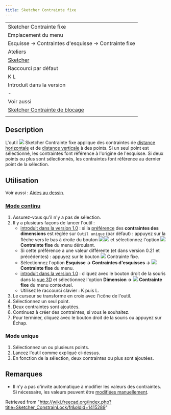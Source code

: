 ```yaml
---
title: Sketcher Contrainte fixe
---
```

|  |
| --- |
| Sketcher Contrainte fixe |
| Emplacement du menu |
| Esquisse → Contraintes d'esquisse → Contrainte fixe |
| Ateliers |
| [Sketcher](/Sketcher_Workbench/fr "Sketcher Workbench/fr") |
| Raccourci par défaut |
| K L |
| Introduit dans la version |
| - |
| Voir aussi |
| [Sketcher Contrainte de blocage](/Sketcher_ConstrainBlock/fr "Sketcher ConstrainBlock/fr") |
|  |

## Description

L'outil ![](/images/Sketcher_ConstrainLock.svg) Sketcher Contrainte fixe applique des contraintes de [distance horizontale](/Sketcher_ConstrainDistanceX/fr "Sketcher ConstrainDistanceX/fr") et de [distance verticale](/Sketcher_ConstrainDistanceY/fr "Sketcher ConstrainDistanceY/fr") à des points. Si un seul point est sélectionné, les contraintes font référence à l'origine de l'esquisse. Si deux points ou plus sont sélectionnés, les contraintes font référence au dernier point de la sélection.

## Utilisation

Voir aussi : [Aides au dessin](/Sketcher_Workbench/fr#Aides_au_dessin "Sketcher Workbench/fr").

### [Mode continu](/Sketcher_Workbench/fr#Modes_continus "Sketcher Workbench/fr")

1. Assurez-vous qu'il n'y a pas de sélection.
2. Il y a plusieurs façons de lancer l'outil :
   * [introduit dans la version 1.0](/Release_notes_1.0/fr "Release notes 1.0/fr") : si la [préférence](/Sketcher_Preferences/fr#Général "Sketcher Preferences/fr") des **contraintes des dimensions** est réglée sur `Outil unique` (par défaut) : appuyez sur la flèche vers le bas à droite du bouton ![](/images/Sketcher_Dimension.svg)![](/images/Toolbar_flyout_arrow.svg) et sélectionnez l'option **![](/images/Sketcher_ConstrainLock.svg) Contrainte fixe** du menu déroulant.
   * Si cette préférence a une valeur différente (et dans version 0.21 et précédentes) : appuyez sur le bouton ![](/images/Sketcher_ConstrainLock.svg) Contrainte fixe.
   * Sélectionnez l'option **Esquisse → Contraintes d'esquisses → ![](/images/Sketcher_ConstrainLock.svg) Contrainte fixe** du menu.
   * [introduit dans la version 1.0](/Release_notes_1.0/fr "Release notes 1.0/fr") : cliquez avec le bouton droit de la souris dans la [vue 3D](/3D_view/fr "3D view/fr") et sélectionnez l'option **Dimension → ![](/images/Sketcher_ConstrainLock.svg) Contrainte fixe** du menu contextuel.
   * Utilisez le raccourci clavier : K puis L.
3. Le curseur se transforme en croix avec l'icône de l'outil.
4. Sélectionnez un seul point.
5. Deux contraintes sont ajoutées.
6. Continuez à créer des contraintes, si vous le souhaitez.
7. Pour terminer, cliquez avec le bouton droit de la souris ou appuyez sur Échap.

### Mode unique

1. Sélectionnez un ou plusieurs points.
2. Lancez l'outil comme expliqué ci-dessus.
3. En fonction de la sélection, deux contraintes ou plus sont ajoutées.

## Remarques

* Il n'y a pas d'invite automatique à modifier les valeurs des contraintes. Si nécessaire, les valeurs peuvent être [modifiées manuellement](/Sketcher_Workbench/fr#Modifier_les_contraintes "Sketcher Workbench/fr").

Retrieved from "<http://wiki.freecad.org/index.php?title=Sketcher_ConstrainLock/fr&oldid=1415289>"